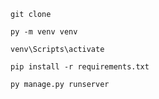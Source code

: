 ```
git clone
```
```
py -m venv venv
```
```
venv\Scripts\activate
```
```
pip install -r requirements.txt
```
```
py manage.py runserver
```
